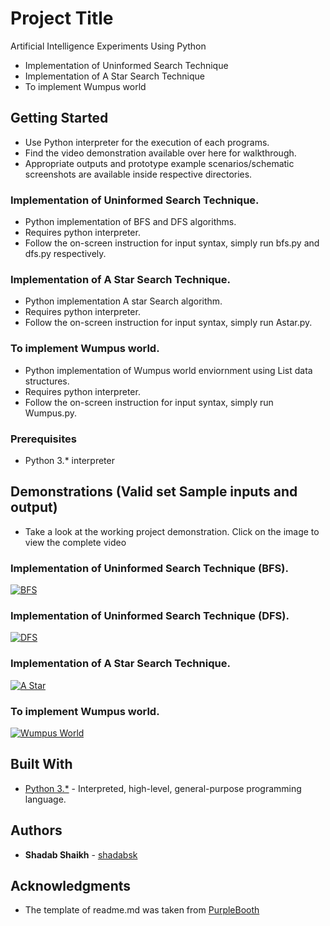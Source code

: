 # Project Title

Artificial Intelligence Experiments Using Python
* Implementation of Uninformed Search Technique
* Implementation of A Star Search Technique
* To implement Wumpus world

## Getting Started
* Use Python interpreter for the execution of each programs.
* Find the video demonstration available over here for walkthrough.
* Appropriate outputs and prototype example scenarios/schematic screenshots are available inside respective directories.

### Implementation of Uninformed Search Technique.
* Python implementation of BFS and DFS algorithms.
* Requires python interpreter.
* Follow the on-screen instruction for input syntax, simply run bfs.py and dfs.py respectively.

### Implementation of A Star Search Technique.
* Python implementation A star Search algorithm.
* Requires python interpreter.
* Follow the on-screen instruction for input syntax, simply run Astar.py.

### To implement Wumpus world.
* Python implementation of Wumpus world enviornment using List data structures.
* Requires python interpreter.
* Follow the on-screen instruction for input syntax, simply run Wumpus.py.

### Prerequisites

* Python 3.* interpreter

## Demonstrations (Valid set Sample inputs and output)
* Take a look at the working project demonstration. Click on the image to view the complete video

### Implementation of Uninformed Search Technique (BFS).
[![BFS](https://i.ytimg.com/vi/i7R1PTUMM0Q/maxresdefault.jpg)](https://youtu.be/i7R1PTUMM0Q)

### Implementation of Uninformed Search Technique (DFS).
[![DFS](https://i.ytimg.com/vi/B3Qxha_kBQY/maxresdefault.jpg)](https://youtu.be/B3Qxha_kBQY)

### Implementation of A Star Search Technique.
[![A Star](https://i.ytimg.com/vi/6osXiln0zDI/maxresdefault.jpg)](https://youtu.be/6osXiln0zDI)

### To implement Wumpus world.
[![Wumpus World](https://i.ytimg.com/vi/FTQgyh6Wzfg/maxresdefault.jpg)](https://youtu.be/FTQgyh6Wzfg)



## Built With
* [Python 3.\*](https://www.python.org/downloads/) -  Interpreted, high-level, general-purpose programming language.


## Authors

* **Shadab Shaikh** - [shadabsk](https://github.com/shadabsk)

## Acknowledgments

* The template of readme.md was taken from [PurpleBooth](https://github.com/PurpleBooth)

